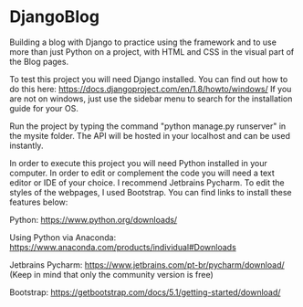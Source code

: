 # DjangoBlog

Building a blog with Django to practice using the framework and to use more than just Python on a project, with HTML and CSS in the visual part of the Blog pages.

To test this project you will need Django installed. You can find out how to do this here: https://docs.djangoproject.com/en/1.8/howto/windows/ If you are not on windows, just use the sidebar menu to search for the installation guide for your OS.

Run the project by typing the command "python manage.py runserver" in the mysite folder. The API will be hosted in your localhost and can be used instantly.

In order to execute this project you will need Python installed in your computer. In order to edit or complement the code you will need a text editor or IDE of your choice. I recommend Jetbrains Pycharm. To edit the styles of the webpages, I used Bootstrap. You can find links to install these features below:

Python: https://www.python.org/downloads/

Using Python via Anaconda: https://www.anaconda.com/products/individual#Downloads

Jetbrains Pycharm: https://www.jetbrains.com/pt-br/pycharm/download/ (Keep in mind that only the community version is free)

Bootstrap: https://getbootstrap.com/docs/5.1/getting-started/download/
